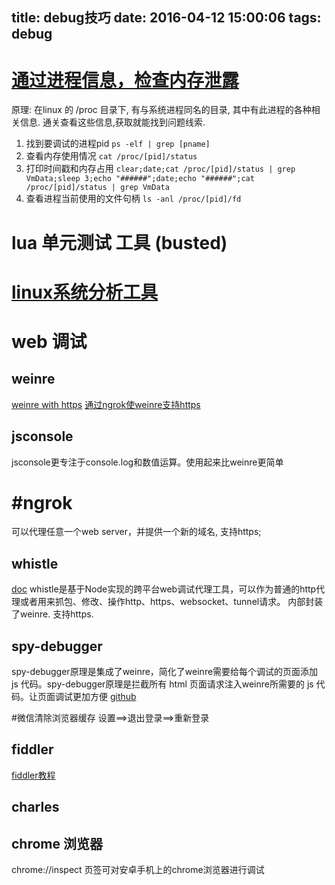 title: debug技巧
date: 2016-04-12 15:00:06
tags: debug
---





# [通过进程信息，检查内存泄露](http://www.lua.ren/topic/5/%E9%80%9A%E8%BF%87%E8%BF%9B%E7%A8%8B%E4%BF%A1%E6%81%AF-%E6%A3%80%E6%9F%A5%E5%86%85%E5%AD%98%E6%B3%84%E9%9C%B2)
原理: 在linux 的 /proc 目录下, 有与系统进程同名的目录, 其中有此进程的各种相关信息. 通关查看这些信息,获取就能找到问题线索. 
<!--more-->

1. 找到要调试的进程pid
    `ps -elf | grep [pname]`
2. 查看内存使用情况
    `cat /proc/[pid]/status`
3. 打印时间戳和内存占用
    `clear;date;cat /proc/[pid]/status | grep VmData;sleep 3;echo "######";date;echo "######";cat /proc/[pid]/status | grep VmData`
4. 查看进程当前使用的文件句柄
    `ls -anl /proc/[pid]/fd`

# lua 单元测试 工具 (busted)
# [linux系统分析工具](http://xuclv.blog.51cto.com/5503169/1176839)

# web 调试
## weinre
[weinre with https](https://stackoverflow.com/questions/20623386/how-do-i-debug-an-https-loaded-page-using-weinre)
[通过ngrok使weinre支持https](https://www.undefinednull.com/2015/03/17/remote-debugging-localhost-with-weinre/)
## jsconsole
jsconsole更专注于console.log和数值运算。使用起来比weinre更简单
# #ngrok
可以代理任意一个web server，并提供一个新的域名, 支持https;
## whistle
[doc](https://avwo.github.io/whistle/)
whistle是基于Node实现的跨平台web调试代理工具，可以作为普通的http代理或者用来抓包、修改、操作http、https、websocket、tunnel请求。 
内部封装了weinre.
支持https.
## spy-debugger
spy-debugger原理是集成了weinre，简化了weinre需要给每个调试的页面添加 js 代码。spy-debugger原理是拦截所有 html 页面请求注入weinre所需要的 js 代码。让页面调试更加方便
[github](https://github.com/wuchangming/spy-debugger)

#微信清除浏览器缓存
设置==>退出登录==>重新登录

## fiddler
[fiddler教程](https://www.jianshu.com/p/99b6b4cd273c)

## charles
## chrome 浏览器
chrome://inspect 页签可对安卓手机上的chrome浏览器进行调试